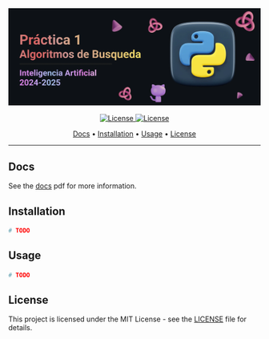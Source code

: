 <div align="center">
  <img src="/.github/images/github-header-image.webp" alt="GitHub Header Image" />
  
  <!-- Badges -->
  <p></p> 
  <a href="https://ull.es">
    <img
      alt="License"
      src="https://img.shields.io/badge/ULL-5C068C?style=for-the-badge&logo=gitbook&labelColor=302D41"
    />
  </a>
  <a href="https://github.com/hadronomy/PR1-IA-2425/blob/main/LICENSE">
    <img
      alt="License"
      src="https://img.shields.io/badge/MIT-EE999F?style=for-the-badge&logo=starship&label=LICENSE&labelColor=302D41"
    />
  </a>
  <p></p>
  <!-- TOC -->
  <a href="#docs">Docs</a> •
  <a href="#build">Installation</a> •
  <a href="#usage">Usage</a> •
  <a href="#license">License</a>
  <hr />
</div>

## Docs

See the [docs](/docs/README.pdf) pdf for more information.

## Installation

```bash
# TODO
```

## Usage

```bash
# TODO
```

## License

This project is licensed under the MIT License -
see the [LICENSE](/LICENSE) file for details.
